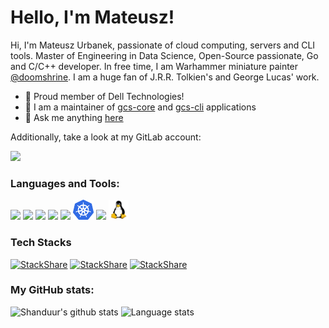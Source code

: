 # Hello, I'm Mateusz!

Hi, I'm Mateusz Urbanek, passionate of cloud computing, servers and CLI tools. Master of Engineering in Data Science, Open-Source passionate, Go and C/C++ developer. In free time, I am Warhammer miniature painter [@doomshrine](https://www.instagram.com/doomshrine/). I am a huge fan of J.R.R. Tolkien's and George Lucas' work.

- 🌱 Proud member of Dell Technologies!
- 🚀 I am a maintainer of [gcs-core](https://gitlab.com/sat-polsl/gcs/gcs-core) and [gcs-cli](https://gitlab.com/sat-polsl/gcs/gcs-cli) applications 
- 💬 Ask me anything [here](https://github.com/Shanduur/shanduur/issues)

Additionally, take a look at my GitLab account: 

<code><a href="https://gitlab.com/Shanduur"><img height="32" src="https://about.gitlab.com/images/press/logo/png/gitlab-icon-rgb.png"></a></code>

### Languages and Tools: 

<code><a href="https://github.com/topics/python"><img height="32" src="https://upload.wikimedia.org/wikipedia/commons/0/05/Go_Logo_Blue.svg"></a></code>
<code><a href="https://github.com/topics/go"><img height="32" src="https://upload.wikimedia.org/wikipedia/commons/c/c3/Python-logo-notext.svg"></a></code>
<code><a href="https://github.com/topics/c"><img height="32" src="https://iconape.com/wp-content/png_logo_vector/c-programming-language-logo.png"></a></code>
<code><a href="https://github.com/topics/postgresql"><img height="32" src="https://upload.wikimedia.org/wikipedia/commons/2/29/Postgresql_elephant.svg"></a></code>
<code><a href="https://github.com/topics/docker"><img height="32" src="https://www.docker.com/wp-content/uploads/2022/03/Moby-logo.png.webp"></a></code> 
<code><a href="https://github.com/topics/kubernetes"><img height="32" src="https://raw.githubusercontent.com/kubernetes/kubernetes/master/logo/logo.svg"></a></code>
<code><a href="https://www.proxmox.com/en/proxmox-ve"><img height="32" src="https://www.proxmox.com/images/proxmox/proxmox-logo-color-stacked.png"></a></code>
<code><a href="https://github.com/topics/linux"><img height="32" src="https://raw.githubusercontent.com/github/explore/80688e429a7d4ef2fca1e82350fe8e3517d3494d/topics/linux/linux.png"></a></code>

### Tech Stacks

[![StackShare](https://img.shields.io/badge/tech--stack-personal-blue)](https://stackshare.io/shanduur/my-stack)
[![StackShare](https://img.shields.io/badge/tech--stack-me%40sat-yellow)](https://stackshare.io/shanduur/silesian-aerospace-technologies)
[![StackShare](https://img.shields.io/badge/tech--stack-me%40asseco-red)](https://stackshare.io/shanduur/asseco)

### My GitHub stats:

![Shanduur's github stats](https://github-readme-stats.vercel.app/api?username=shanduur&show_icons=true&count_private=true)
![Language stats](https://github-readme-stats.vercel.app/api/top-langs/?username=shanduur&layout=compact&exclude_repo=shanduur.github.io)
